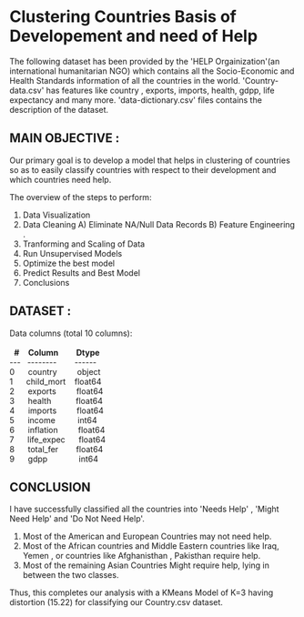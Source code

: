 # Clustering Countries Basis of Developement and need of Help

The following dataset has been provided by the 'HELP Orgainization'(an international humanitarian NGO) which contains all the Socio-Economic and Health Standards information of all the countries in the world.
'Country-data.csv' has features like country , exports, imports, health, gdpp, life expectancy and many more. 'data-dictionary.csv' files contains the description of the dataset.

## MAIN OBJECTIVE : 
Our primary goal is to develop a model that helps in clustering of countries so as to easily classify countries with respect to their development and which countries need help.

The overview of the steps to perform:
1) Data Visualization
2) Data Cleaning A) Eliminate NA/Null Data Records B) Feature Engineering . 
3) Tranforming and Scaling of Data
4) Run Unsupervised Models
5) Optimize the best model
6) Predict Results and Best Model
7) Conclusions

## DATASET : 
Data columns (total 10 columns):<br><br>
 &nbsp; **#**  &nbsp;&nbsp;    **Column**    &nbsp;&nbsp;&nbsp;&nbsp;&nbsp;&nbsp;    **Dtype** <br>
 --- &nbsp;  --------    &nbsp;&nbsp;&nbsp;&nbsp;&nbsp;&nbsp;    ------<br>
0  &nbsp;&nbsp;&nbsp;&nbsp;       country   &nbsp;&nbsp;&nbsp;&nbsp;&nbsp;&nbsp;&nbsp;     object <br>
1  &nbsp;&nbsp;&nbsp;&nbsp;      child_mort &nbsp;&nbsp;   float64<br>
2  &nbsp;&nbsp;&nbsp;&nbsp;       exports   &nbsp;&nbsp;&nbsp;&nbsp;&nbsp;&nbsp;&nbsp;    float64<br>
3  &nbsp;&nbsp;&nbsp;&nbsp;      health    &nbsp;&nbsp;&nbsp;&nbsp;&nbsp;&nbsp;&nbsp;&nbsp;&nbsp;   float64<br>
4  &nbsp;&nbsp;&nbsp;&nbsp;    imports     &nbsp;&nbsp;&nbsp;&nbsp;&nbsp;&nbsp;&nbsp; float64<br>
5  &nbsp;&nbsp;&nbsp;&nbsp;     income     &nbsp;&nbsp;&nbsp;&nbsp;&nbsp;&nbsp;&nbsp;&nbsp;   int64<br>
6  &nbsp;&nbsp;&nbsp;&nbsp;     inflation  &nbsp;&nbsp;&nbsp;&nbsp;&nbsp;&nbsp;&nbsp;  float64<br>
7  &nbsp;&nbsp;&nbsp;&nbsp;     life_expec &nbsp;&nbsp;&nbsp;&nbsp;   float64<br>
8  &nbsp;&nbsp;&nbsp;&nbsp;     total_fer &nbsp;&nbsp;&nbsp;&nbsp;&nbsp;&nbsp;   float64   <br>
9  &nbsp;&nbsp;&nbsp;&nbsp;      gdpp      &nbsp;&nbsp;&nbsp;&nbsp;&nbsp;&nbsp;&nbsp;&nbsp;&nbsp;&nbsp;&nbsp;&nbsp;   int64<br>


## CONCLUSION
I have successfully classified all the countries into 'Needs Help' , 'Might Need Help' and 'Do Not Need Help'.
1. Most of the American and European Countries may not need help.
2. Most of the African countries and Middle Eastern countries like Iraq, Yemen , or countries like Afghanisthan , Pakisthan require help.
3. Most of the remaining Asian Countries Might require help, lying in between the two classes.

Thus, this completes our analysis with a KMeans Model of K=3 having distortion (15.22) for classifying our Country.csv dataset.

